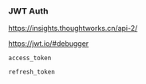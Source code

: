 ### JWT Auth

<https://insights.thoughtworks.cn/api-2/>

<https://jwt.io/#debugger>

`access_token`

`refresh_token`
